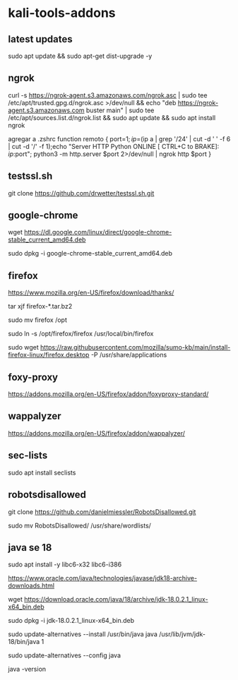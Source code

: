 # kali-tools-addons

## latest updates
sudo apt update && sudo apt-get dist-upgrade -y

## ngrok
curl -s https://ngrok-agent.s3.amazonaws.com/ngrok.asc | sudo tee /etc/apt/trusted.gpg.d/ngrok.asc >/dev/null && echo "deb https://ngrok-agent.s3.amazonaws.com buster main" | sudo tee /etc/apt/sources.list.d/ngrok.list && sudo apt update && sudo apt install ngrok

agregar a .zshrc
function remoto {
port=$1;ip=$(ip a | grep '/24' | cut -d ' ' -f 6 | cut -d '/' -f 1);echo "Server HTTP Python ONLINE [ CTRL+C to BRAKE]: $ip:$port"; python3 -m http.server $port 2>/dev/null | ngrok http $port
}


## testssl.sh
git clone https://github.com/drwetter/testssl.sh.git

## google-chrome
wget https://dl.google.com/linux/direct/google-chrome-stable_current_amd64.deb

sudo dpkg -i google-chrome-stable_current_amd64.deb

## firefox
https://www.mozilla.org/en-US/firefox/download/thanks/

tar xjf firefox-*.tar.bz2

sudo mv firefox /opt

sudo ln -s /opt/firefox/firefox /usr/local/bin/firefox

sudo wget https://raw.githubusercontent.com/mozilla/sumo-kb/main/install-firefox-linux/firefox.desktop -P /usr/share/applications

## foxy-proxy
https://addons.mozilla.org/en-US/firefox/addon/foxyproxy-standard/

## wappalyzer
https://addons.mozilla.org/en-US/firefox/addon/wappalyzer/

## sec-lists
sudo apt install seclists

## robotsdisallowed
git clone https://github.com/danielmiessler/RobotsDisallowed.git

sudo mv RobotsDisallowed/ /usr/share/wordlists/

## java se 18 
sudo apt install -y libc6-x32 libc6-i386

https://www.oracle.com/java/technologies/javase/jdk18-archive-downloads.html

wget https://download.oracle.com/java/18/archive/jdk-18.0.2.1_linux-x64_bin.deb

sudo dpkg -i jdk-18.0.2.1_linux-x64_bin.deb

sudo update-alternatives --install /usr/bin/java java /usr/lib/jvm/jdk-18/bin/java 1

sudo update-alternatives --config java

java -version
